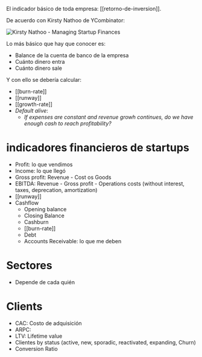 El indicador básico de toda empresa: [[retorno-de-inversion]].

De acuerdo con Kirsty Nathoo de YCombinator:

![Kirsty Nathoo - Managing Startup Finances](https://youtu.be/LBC16jhiwak?si=EDzo2AHXJ24PUVuL)

Lo más básico que hay que conocer es:

- Balance de la cuenta de banco de la empresa
- Cuánto dinero entra
- Cuánto dinero sale

Y con ello se debería calcular:

- [[burn-rate]]
- [[runway]]
- [[growth-rate]]
- *Default alive*: 
    - *If expenses are constant and revenue growh continues, do we have enough cash to reach profitability?*

# indicadores financieros de startups

- Profit: lo que vendimos
- Income: lo que llegó
- Gross profit: Revenue - Cost os Goods
- EBITDA: Revenue - Gross profit - Operations costs (without interest, taxes, deprecation, amortization)
- [[runway]]
- Cashflow
    - Opening balance
    - Closing Balance
    - Cashburn
    - [[burn-rate]]
    - Debt
    - Accounts Receivable: lo que me deben

# Sectores

- Depende de cada quién

# Clients
- CAC: Costo de adquisición
- ARPC:
- LTV: Lifetime value
- Clientes by status (active, new, sporadic, reactivated, expanding, Churn)
- Conversion Ratio

